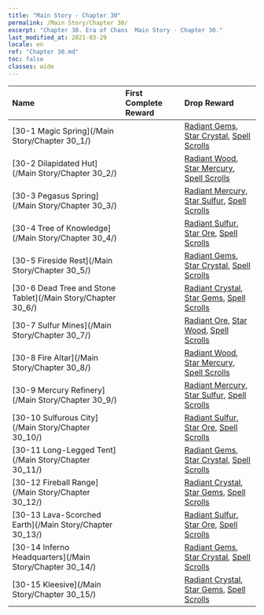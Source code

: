 ```yaml
---
title: "Main Story - Chapter 30"
permalink: /Main Story/Chapter 30/
excerpt: "Chapter 30. Era of Chaos  Main Story - Chapter 30."
last_modified_at: 2021-03-29
locale: en
ref: "Chapter 30.md"
toc: false
classes: wide
---
```


  | Name |  First Complete Reward | Drop Reward |
  |:------------|:------------|:------------| 
  | [30-1 Magic Spring](/Main Story/Chapter 30_1/) |  | [Radiant Gems](/Items/mat_100/), [Star Crystal](/Items/mat_94/), [Spell Scrolls](/Items/con_694/) |
  | [30-2 Dilapidated Hut](/Main Story/Chapter 30_2/) |  | [Radiant Wood](/Items/mat_97/), [Star Mercury](/Items/mat_91/), [Spell Scrolls](/Items/con_694/) |
  | [30-3 Pegasus Spring](/Main Story/Chapter 30_3/) |  | [Radiant Mercury](/Items/mat_98/), [Star Sulfur](/Items/mat_92/), [Spell Scrolls](/Items/con_694/) |
  | [30-4 Tree of Knowledge](/Main Story/Chapter 30_4/) |  | [Radiant Sulfur](/Items/mat_99/), [Star Ore](/Items/mat_89/), [Spell Scrolls](/Items/con_694/) |
  | [30-5 Fireside Rest](/Main Story/Chapter 30_5/) |  | [Radiant Gems](/Items/mat_100/), [Star Crystal](/Items/mat_94/), [Spell Scrolls](/Items/con_694/) |
  | [30-6 Dead Tree and Stone Tablet](/Main Story/Chapter 30_6/) |  | [Radiant Crystal](/Items/mat_101/), [Star Gems](/Items/mat_93/), [Spell Scrolls](/Items/con_694/) |
  | [30-7 Sulfur Mines](/Main Story/Chapter 30_7/) |  | [Radiant Ore](/Items/mat_96/), [Star Wood](/Items/mat_90/), [Spell Scrolls](/Items/con_694/) |
  | [30-8 Fire Altar](/Main Story/Chapter 30_8/) |  | [Radiant Wood](/Items/mat_97/), [Star Mercury](/Items/mat_91/), [Spell Scrolls](/Items/con_694/) |
  | [30-9 Mercury Refinery](/Main Story/Chapter 30_9/) |  | [Radiant Mercury](/Items/mat_98/), [Star Sulfur](/Items/mat_92/), [Spell Scrolls](/Items/con_694/) |
  | [30-10 Sulfurous City](/Main Story/Chapter 30_10/) |  | [Radiant Sulfur](/Items/mat_99/), [Star Ore](/Items/mat_89/), [Spell Scrolls](/Items/con_694/) |
  | [30-11 Long-Legged Tent](/Main Story/Chapter 30_11/) |  | [Radiant Gems](/Items/mat_100/), [Star Crystal](/Items/mat_94/), [Spell Scrolls](/Items/con_694/) |
  | [30-12 Fireball Range](/Main Story/Chapter 30_12/) |  | [Radiant Crystal](/Items/mat_101/), [Star Gems](/Items/mat_93/), [Spell Scrolls](/Items/con_694/) |
  | [30-13 Lava-Scorched Earth](/Main Story/Chapter 30_13/) |  | [Radiant Sulfur](/Items/mat_99/), [Star Ore](/Items/mat_89/), [Spell Scrolls](/Items/con_694/) |
  | [30-14 Inferno Headquarters](/Main Story/Chapter 30_14/) |  | [Radiant Gems](/Items/mat_100/), [Star Crystal](/Items/mat_94/), [Spell Scrolls](/Items/con_694/) |
  | [30-15 Kleesive](/Main Story/Chapter 30_15/) |  | [Radiant Crystal](/Items/mat_101/), [Star Gems](/Items/mat_93/), [Spell Scrolls](/Items/con_694/) |
